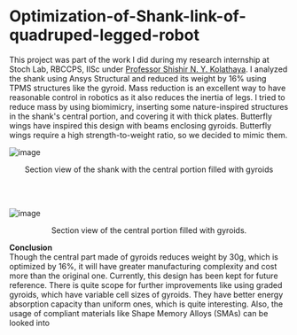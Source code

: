 # Optimization-of-Shank-link-of-quadruped-legged-robot
This project was part of the work I did during my research internship at Stoch Lab, RBCCPS, IISc under [Professor Shishir N. Y. Kolathaya](http://www.shishirny.com/). I analyzed the shank using Ansys Structural and reduced its weight by 16% using TPMS structures like the gyroid. Mass reduction is an excellent way to have reasonable control in robotics as it also reduces the inertia of legs. I tried to reduce mass by using biomimicry, inserting some nature-inspired structures in the shank's central portion, and covering it with thick plates. Butterfly wings have inspired this design with beams enclosing gyroids. Butterfly wings require a high strength-to-weight ratio, so we decided to mimic them. 


![image](https://github.com/nk-16/Optmization-of-Shank-link-of-quadrupled-legged-robot/assets/128499808/c6e2880d-4d59-42d5-a933-3e89174f6b34)
<div align="center"><p>Section view of the shank with the central portion filled with gyroids</p></div>

<br>
<br>

![image](https://github.com/nk-16/Optmization-of-Shank-link-of-quadrupled-legged-robot/assets/128499808/022c37b7-6ffd-48b8-ae4b-7550fd96d512)
<div align="center"><p>Section view of the central portion filled with gyroids.</p></div>

**Conclusion**
<br>
Though the central part made of gyroids reduces weight by 30g, which is optimized by 16%, it will have greater manufacturing complexity and cost more than the original one. Currently, this design has been kept for future reference. There is quite scope for further improvements like using graded gyroids, which have variable cell sizes of gyroids. They have better energy absorption capacity than uniform ones, which is quite interesting. Also, the usage of compliant materials like Shape Memory Alloys (SMAs) can be looked into 
